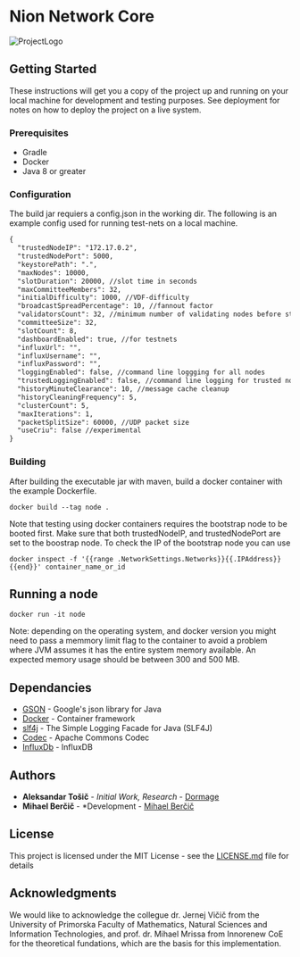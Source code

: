 # Nion Network Core
![ProjectLogo](https://nion.network/logo.png)


## Getting Started

These instructions will get you a copy of the project up and running on your local machine for development and testing purposes. See deployment for notes on how to deploy the project on a live system.

### Prerequisites

* Gradle
* Docker
* Java 8 or greater

### Configuration
The build jar requiers a config.json in the working dir.
The following is an example config used for running test-nets on a local machine. 
```diff
{
  "trustedNodeIP": "172.17.0.2", 
  "trustedNodePort": 5000,
  "keystorePath": ".",
  "maxNodes": 10000,
  "slotDuration": 20000, //slot time in seconds
  "maxCommitteeMembers": 32, 
  "initialDifficulty": 1000, //VDF-difficulty
  "broadcastSpreadPercentage": 10, //fannout factor
  "validatorsCount": 32, //minimum number of validating nodes before starting block production
  "committeeSize": 32,
  "slotCount": 8, 
  "dashboardEnabled": true, //for testnets
  "influxUrl": "", 
  "influxUsername": "",
  "influxPassword": "",
  "loggingEnabled": false, //command line loggging for all nodes
  "trustedLoggingEnabled": false, //command line logging for trusted node
  "historyMinuteClearance": 10, //message cache cleanup
  "historyCleaningFrequency": 5,
  "clusterCount": 5,
  "maxIterations": 1,
  "packetSplitSize": 60000, //UDP packet size
  "useCriu": false //experimental
}

```

### Building
After building the executable jar with maven, build a docker container with the example Dockerfile.
```
docker build --tag node .
```

Note that testing using docker containers requires the bootstrap node to be booted first. Make sure that both trustedNodeIP, and trustedNodePort are set to the boostrap node.
To check the IP of the bootstrap node you can use
```
docker inspect -f '{{range .NetworkSettings.Networks}}{{.IPAddress}}{{end}}' container_name_or_id
```

## Running a node
```
docker run -it node
```
Note: depending on the operating system, and docker version you might need to pass a memmory limit flag to the container to avoid a problem where JVM assumes it has the entire system memory available. An expected memory usage should be between 300 and 500 MB.
## Dependancies

* [GSON](https://github.com/google/gson) - Google's json library for Java
* [Docker](https://www.docker.com/) - Container framework
* [slf4j](http://www.slf4j.org/index.html) - The Simple Logging Facade for Java (SLF4J)
* [Codec](https://commons.apache.org/proper/commons-codec/) - Apache Commons Codec
* [InfluxDb](https://www.influxdata.com/) - InfluxDB

## Authors

* **Aleksandar Tošič** - *Initial Work, Research* - [Dormage](https://github.com/Dormage)
* **Mihael Berčič** - *Development - [Mihael Berčič](https://github.com/MihaelBercic)

## License

This project is licensed under the MIT License - see the [LICENSE.md](LICENSE.md) file for details

## Acknowledgments
We would like to acknowledge the collegue dr. Jernej Vičič from the University of Primorska
Faculty of Mathematics, Natural Sciences and Information Technologies, and prof. dr. Mihael Mrissa from Innorenew CoE for the theoretical fundations, which are the basis for this implementation.


